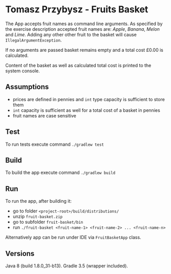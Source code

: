 # Tomasz Przybysz - Fruits Basket

The App accepts fruit names as command line arguments. As specified by the exercise description accepted fruit names are:
_Apple_, _Banana_, _Melon_ and _Lime_. Adding any other other fruit to the basket will cause `IllegalArgumentException`.

If no arguments are passed basket remains empty and a total cost £0.00 is calculated.

Content of the basket as well as calculated total cost is printed to the system console.

## Assumptions
- prices are defined in pennies and `int` type capacity is sufficient to store them
- `int` capacity is sufficient as well for a total cost of a basket in pennies
- fruit names are case sensitive

## Test
To run tests execute command `./gradlew test`

## Build
To build the app execute command `./gradlew build`

## Run
To run the app, after building it:
- go to folder `<project-root>/build/distributions/`
- unzip `fruit-basket.zip`
- go to subfolder `fruit-basket/bin`
- run `./fruit-basket <fruit-name-1> <fruit-name-2> ... <fruit-name-n>`

Alternatively app can be run under IDE via `FruitBasketApp` class.

## Versions
Java 8 (build 1.8.0_31-b13).
Gradle 3.5 (wrapper included).